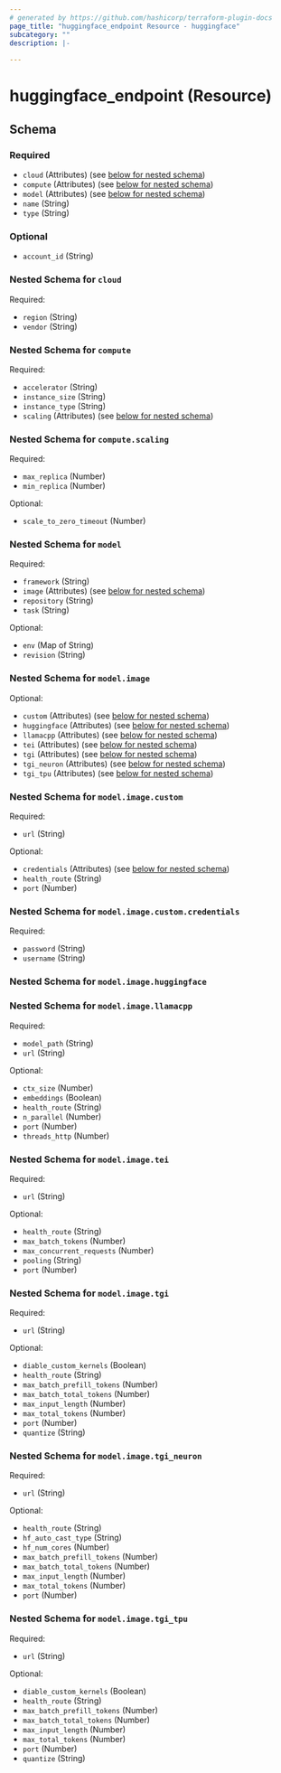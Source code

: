 ```yaml
---
# generated by https://github.com/hashicorp/terraform-plugin-docs
page_title: "huggingface_endpoint Resource - huggingface"
subcategory: ""
description: |-
  
---
```


# huggingface_endpoint (Resource)





<!-- schema generated by tfplugindocs -->
## Schema

### Required

- `cloud` (Attributes) (see [below for nested schema](#nestedatt--cloud))
- `compute` (Attributes) (see [below for nested schema](#nestedatt--compute))
- `model` (Attributes) (see [below for nested schema](#nestedatt--model))
- `name` (String)
- `type` (String)

### Optional

- `account_id` (String)

<a id="nestedatt--cloud"></a>
### Nested Schema for `cloud`

Required:

- `region` (String)
- `vendor` (String)


<a id="nestedatt--compute"></a>
### Nested Schema for `compute`

Required:

- `accelerator` (String)
- `instance_size` (String)
- `instance_type` (String)
- `scaling` (Attributes) (see [below for nested schema](#nestedatt--compute--scaling))

<a id="nestedatt--compute--scaling"></a>
### Nested Schema for `compute.scaling`

Required:

- `max_replica` (Number)
- `min_replica` (Number)

Optional:

- `scale_to_zero_timeout` (Number)



<a id="nestedatt--model"></a>
### Nested Schema for `model`

Required:

- `framework` (String)
- `image` (Attributes) (see [below for nested schema](#nestedatt--model--image))
- `repository` (String)
- `task` (String)

Optional:

- `env` (Map of String)
- `revision` (String)

<a id="nestedatt--model--image"></a>
### Nested Schema for `model.image`

Optional:

- `custom` (Attributes) (see [below for nested schema](#nestedatt--model--image--custom))
- `huggingface` (Attributes) (see [below for nested schema](#nestedatt--model--image--huggingface))
- `llamacpp` (Attributes) (see [below for nested schema](#nestedatt--model--image--llamacpp))
- `tei` (Attributes) (see [below for nested schema](#nestedatt--model--image--tei))
- `tgi` (Attributes) (see [below for nested schema](#nestedatt--model--image--tgi))
- `tgi_neuron` (Attributes) (see [below for nested schema](#nestedatt--model--image--tgi_neuron))
- `tgi_tpu` (Attributes) (see [below for nested schema](#nestedatt--model--image--tgi_tpu))

<a id="nestedatt--model--image--custom"></a>
### Nested Schema for `model.image.custom`

Required:

- `url` (String)

Optional:

- `credentials` (Attributes) (see [below for nested schema](#nestedatt--model--image--custom--credentials))
- `health_route` (String)
- `port` (Number)

<a id="nestedatt--model--image--custom--credentials"></a>
### Nested Schema for `model.image.custom.credentials`

Required:

- `password` (String)
- `username` (String)



<a id="nestedatt--model--image--huggingface"></a>
### Nested Schema for `model.image.huggingface`


<a id="nestedatt--model--image--llamacpp"></a>
### Nested Schema for `model.image.llamacpp`

Required:

- `model_path` (String)
- `url` (String)

Optional:

- `ctx_size` (Number)
- `embeddings` (Boolean)
- `health_route` (String)
- `n_parallel` (Number)
- `port` (Number)
- `threads_http` (Number)


<a id="nestedatt--model--image--tei"></a>
### Nested Schema for `model.image.tei`

Required:

- `url` (String)

Optional:

- `health_route` (String)
- `max_batch_tokens` (Number)
- `max_concurrent_requests` (Number)
- `pooling` (String)
- `port` (Number)


<a id="nestedatt--model--image--tgi"></a>
### Nested Schema for `model.image.tgi`

Required:

- `url` (String)

Optional:

- `diable_custom_kernels` (Boolean)
- `health_route` (String)
- `max_batch_prefill_tokens` (Number)
- `max_batch_total_tokens` (Number)
- `max_input_length` (Number)
- `max_total_tokens` (Number)
- `port` (Number)
- `quantize` (String)


<a id="nestedatt--model--image--tgi_neuron"></a>
### Nested Schema for `model.image.tgi_neuron`

Required:

- `url` (String)

Optional:

- `health_route` (String)
- `hf_auto_cast_type` (String)
- `hf_num_cores` (Number)
- `max_batch_prefill_tokens` (Number)
- `max_batch_total_tokens` (Number)
- `max_input_length` (Number)
- `max_total_tokens` (Number)
- `port` (Number)


<a id="nestedatt--model--image--tgi_tpu"></a>
### Nested Schema for `model.image.tgi_tpu`

Required:

- `url` (String)

Optional:

- `diable_custom_kernels` (Boolean)
- `health_route` (String)
- `max_batch_prefill_tokens` (Number)
- `max_batch_total_tokens` (Number)
- `max_input_length` (Number)
- `max_total_tokens` (Number)
- `port` (Number)
- `quantize` (String)
